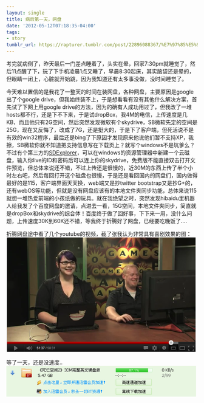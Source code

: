 ```yaml
---
layout: single
title: 病后第一天，网盘
date: '2012-05-12T07:18:35-04:00'
tags:
- story
tumblr_url: https://rapturer.tumblr.com/post/22896088367/%E7%97%85%E5%90%8E%E7%AC%AC%E4%B8%80%E5%A4%A9%E7%BD%91%E7%9B%98
---
```

考完就病倒了，昨天最后一门差点睡着了，头实在晕，回家7:30pm就睡觉了，然后11点醒了下，玩了下手机凌晨1点又睡了，早晨8:30起床，其实脑袋还是晕的，但眼睛一闭上，心脏就开始跳，因为我知道还有太多事没做，没时间睡觉了。

今天难以置信的是我花了一整天的时间在装网盘，各种网盘，主要原因是google出了个google drive，但我始终装不上，于是想看看有没有其他什么解决方案，首先试了下网上用google drive的方法，因为的确有人成功用过了，但我改了一堆hosts都不行，还是下不下来，于是试dropBox，我4M的电信，上传速度是几KB，而且他只有2G空间，然后突然发现微软有个skydrive，SB微软先定的空间是25G，现在又反悔了，改成了7G，还是挺大的，于是下了客户端，但死活说不是有效的win32程序，最后还是bing了下原因才发现原来他说他们暂不支持XP，我擦，SB微软你就不知道把支持信息写在下载页上？就写个windows不是坑爹么？不过有个第三方的[SDExplorer](http://www.cloudstorageexplorer.com/)，可以在windows的资源管理器中新建一个云磁盘，输入你live的ID和密码后可以连上你的skydrive，免费版不能直接双击打开文件预览，但总体来说还不错，不过上传还是很慢的，近30M的东西上传了半个小时左右吧，然后每回打开这个磁盘也很慢，于是还是看回国内的网盘们，国内做得最好的是115，客户端界面天天换，web端又是抄twitter bootstrap又是抄G+的，还有webOS等功能，但就是没有网盘应该有的本地文件夹同步功能，总体来说115就想一堆热爱前端的小孩纸做的玩具。就在我绝望之时，突然发现hibaidu里机器人给我发了个百度网盘的邀请，点进去一看，15G空间，本地文件夹同步，简直就是dropBox和skydrive的综合体！百度终于做了回好事，下下来一用，没什么问题，上传速度30K到60K还不错，等我终于折腾好了网盘，已经要吃晚饭了….

折腾网盘途中看了几个youtube的视频，截了张我认为非常具有喜剧效果的图： ![](/assets/img/tumblr_m3wq11a6731r0cnr9.png)

等了一天，还是没速度.. ![](/assets/img/tumblr_m3wq2oy8051r0cnr9.png)

